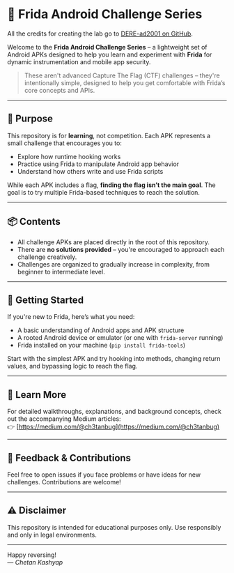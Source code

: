 # 🔧 Frida Android Challenge Series

All the credits for creating the lab go to [DERE-ad2001 on GitHub](https://github.com/DERE-ad2001/Frida-Labs).

Welcome to the **Frida Android Challenge Series** – a lightweight set of Android APKs designed to help you learn and experiment with **Frida** for dynamic instrumentation and mobile app security.

> These aren't advanced Capture The Flag (CTF) challenges – they're intentionally simple, designed to help you get comfortable with Frida’s core concepts and APIs.

---

## 🎯 Purpose

This repository is for **learning**, not competition. Each APK represents a small challenge that encourages you to:
- Explore how runtime hooking works
- Practice using Frida to manipulate Android app behavior
- Understand how others write and use Frida scripts

While each APK includes a flag, **finding the flag isn’t the main goal**. The goal is to try multiple Frida-based techniques to reach the solution.

---

## 📦 Contents

- All challenge APKs are placed directly in the root of this repository.
- There are **no solutions provided** – you're encouraged to approach each challenge creatively.
- Challenges are organized to gradually increase in complexity, from beginner to intermediate level.

---

## 🚀 Getting Started

If you're new to Frida, here’s what you need:
- A basic understanding of Android apps and APK structure
- A rooted Android device or emulator (or one with `frida-server` running)
- Frida installed on your machine (`pip install frida-tools`)

Start with the simplest APK and try hooking into methods, changing return values, and bypassing logic to reach the flag.

---

## 📖 Learn More

For detailed walkthroughs, explanations, and background concepts, check out the accompanying Medium articles:  
👉 [https://medium.com/@ch3tanbug](https://medium.com/@ch3tanbug)

---

## 🙌 Feedback & Contributions

Feel free to open issues if you face problems or have ideas for new challenges. Contributions are welcome!

---

## ⚠️ Disclaimer

This repository is intended for educational purposes only. Use responsibly and only in legal environments.

---

Happy reversing!  
— *Chetan Kashyap*
